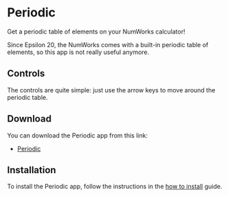# Periodic

Get a periodic table of elements on your NumWorks calculator!

Since Epsilon 20, the NumWorks comes with a built-in periodic table of elements,
so this app is not really useful anymore.

## Controls

The controls are quite simple: just use the arrow keys to move around the
periodic table.

## Download

You can download the Periodic app from this link:

- [Periodic](https://yann.n1n1.xyz/www/static/nwagyu/periodic.nwa)

## Installation

To install the Periodic app, follow the instructions in the
[how to install](../help/how-to-install.md) guide.
